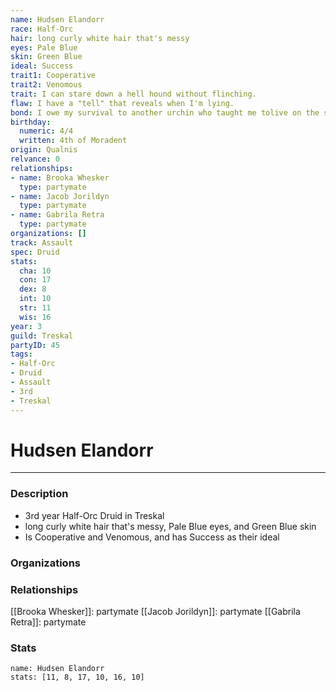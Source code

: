 ```yaml
---
name: Hudsen Elandorr
race: Half-Orc
hair: long curly white hair that's messy
eyes: Pale Blue
skin: Green Blue
ideal: Success
trait1: Cooperative
trait2: Venomous
trait: I can stare down a hell hound without flinching.
flaw: I have a "tell" that reveals when I'm lying.
bond: I owe my survival to another urchin who taught me tolive on the streets.
birthday:
  numeric: 4/4
  written: 4th of Moradent
origin: Qualnis
relvance: 0
relationships:
- name: Brooka Whesker
  type: partymate
- name: Jacob Jorildyn
  type: partymate
- name: Gabrila Retra
  type: partymate
organizations: []
track: Assault
spec: Druid
stats:
  cha: 10
  con: 17
  dex: 8
  int: 10
  str: 11
  wis: 16
year: 3
guild: Treskal
partyID: 45
tags:
- Half-Orc
- Druid
- Assault
- 3rd
- Treskal
---
```

# Hudsen Elandorr
---
### Description
- 3rd year Half-Orc Druid in Treskal
- long curly white hair that's messy, Pale Blue eyes, and Green Blue skin
- Is Cooperative and Venomous, and has Success as their ideal

### Organizations
### Relationships
[[Brooka Whesker]]: partymate
[[Jacob Jorildyn]]: partymate
[[Gabrila Retra]]: partymate
### Stats
```statblock
name: Hudsen Elandorr
stats: [11, 8, 17, 10, 16, 10]
```